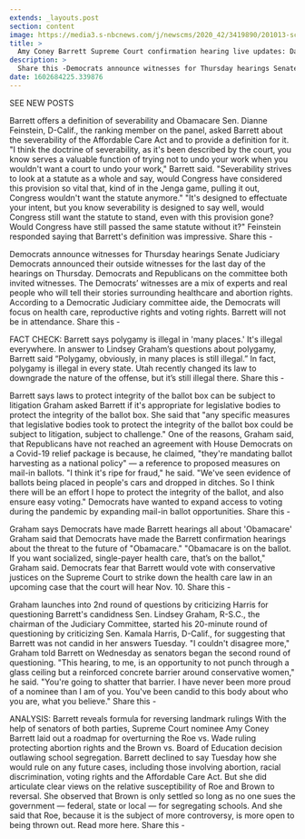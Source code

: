 ```yaml
--- 
extends: _layouts.post 
section: content 
image: https://media3.s-nbcnews.com/j/newscms/2020_42/3419890/201013-scotus-amy-coney-barrett-live-blog-3-cs_2fbe246906199fb7f0928dd92db6a8a6.nbcnews-fp-1200-630.jpg 
title: > 
  Amy Coney Barrett Supreme Court confirmation hearing live updates: Day 3 
description: > 
  Share this -Democrats announce witnesses for Thursday hearings Senate Judiciary Democrats announced their outside witnesses for the last day of the hearings on Thursday.According to a Democratic Judiciary committee aide, the Democrats will focus on health care, reproductive rights and voting rights.Share this -Graham says Democrats have made Barrett hearings all about 'Obamacare' Graham said that Democrats have made the Barrett confirmation hearings about the threat to the future of "Obamacare."If you want socialized, single-payer health care, that’s on the ballot," Graham said."I couldn't disagree more," Graham told Barrett on Wednesday as senators began the second round of questioning. 
date: 1602684225.339876 
--- 
```

SEE NEW POSTS

Barrett offers a definition of severability and Obamacare Sen. Dianne Feinstein, D-Calif., the ranking member on the panel, asked Barrett about the severability of the Affordable Care Act and to provide a definition for it. "I think the doctrine of severability, as it's been described by the court, you know serves a valuable function of trying not to undo your work when you wouldn't want a court to undo your work," Barrett said. "Severability strives to look at a statute as a whole and say, would Congress have considered this provision so vital that, kind of in the Jenga game, pulling it out, Congress wouldn't want the statute anymore." "It's designed to effectuate your intent, but you know severability is designed to say well, would Congress still want the statute to stand, even with this provision gone? Would Congress have still passed the same statute without it?" Feinstein responded saying that Barrett's definition was impressive. Share this -







Democrats announce witnesses for Thursday hearings Senate Judiciary Democrats announced their outside witnesses for the last day of the hearings on Thursday. Democrats and Republicans on the committee both invited witnesses. The Democrats’ witnesses are a mix of experts and real people who will tell their stories surrounding healthcare and abortion rights. According to a Democratic Judiciary committee aide, the Democrats will focus on health care, reproductive rights and voting rights. Barrett will not be in attendance. Share this -







FACT CHECK: Barrett says polygamy is illegal in 'many places.' It's illegal everywhere. In answer to Lindsey Graham’s questions about polygamy, Barrett said “Polygamy, obviously, in many places is still illegal.” In fact, polygamy is illegal in every state. Utah recently changed its law to downgrade the nature of the offense, but it’s still illegal there. Share this -







Barrett says laws to protect integrity of the ballot box can be subject to litigation Graham asked Barrett if it's appropriate for legislative bodies to protect the integrity of the ballot box. She said that "any specific measures that legislative bodies took to protect the integrity of the ballot box could be subject to litigation, subject to challenge." One of the reasons, Graham said, that Republicans have not reached an agreement with House Democrats on a Covid-19 relief package is because, he claimed, "they're mandating ballot harvesting as a national policy" — a reference to proposed measures on mail-in ballots. "I think it's ripe for fraud," he said. "We've seen evidence of ballots being placed in people's cars and dropped in ditches. So I think there will be an effort I hope to protect the integrity of the ballot, and also ensure easy voting." Democrats have wanted to expand access to voting during the pandemic by expanding mail-in ballot opportunities. Share this -







Graham says Democrats have made Barrett hearings all about 'Obamacare' Graham said that Democrats have made the Barrett confirmation hearings about the threat to the future of "Obamacare." "Obamacare is on the ballot. If you want socialized, single-payer health care, that’s on the ballot," Graham said. Democrats fear that Barrett would vote with conservative justices on the Supreme Court to strike down the health care law in an upcoming case that the court will hear Nov. 10. Share this -







Graham launches into 2nd round of questions by criticizing Harris for questioning Barrett's candidness Sen. Lindsey Graham, R-S.C., the chairman of the Judiciary Committee, started his 20-minute round of questioning by criticizing Sen. Kamala Harris, D-Calif., for suggesting that Barrett was not candid in her answers Tuesday. "I couldn't disagree more," Graham told Barrett on Wednesday as senators began the second round of questioning. "This hearing, to me, is an opportunity to not punch through a glass ceiling but a reinforced concrete barrier around conservative women," he said. "You're going to shatter that barrier. I have never been more proud of a nominee than I am of you. You've been candid to this body about who you are, what you believe." Share this -







ANALYSIS: Barrett reveals formula for reversing landmark rulings With the help of senators of both parties, Supreme Court nominee Amy Coney Barrett laid out a roadmap for overturning the Roe vs. Wade ruling protecting abortion rights and the Brown vs. Board of Education decision outlawing school segregation. Barrett declined to say Tuesday how she would rule on any future cases, including those involving abortion, racial discrimination, voting rights and the Affordable Care Act. But she did articulate clear views on the relative susceptibility of Roe and Brown to reversal. She observed that Brown is only settled so long as no one sues the government — federal, state or local — for segregating schools. And she said that Roe, because it is the subject of more controversy, is more open to being thrown out. Read more here. Share this -





